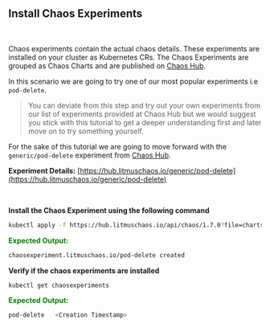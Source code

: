 <br>

## Install Chaos Experiments

<br>

Chaos experiments contain the actual chaos details. These experiments are installed on your cluster as Kubernetes CRs. The Chaos Experiments are grouped as Chaos Charts and are published on [Chaos Hub](https://hub.litmuschaos.com).

In this scenario we are going to try one of our most popular experiments i.e `pod-delete`.

> You can deviate from this step and try out your own experiments from our list of experiments provided at Chaos Hub but we would suggest you stick with this tutorial to get a deeper understanding first and later move on to try something yourself.

For the sake of this tutorial we are going to move forward with the `generic/pod-delete` experiment from [Chaos Hub](https://hub.litmuschaos.com).

**Experiment Details:** [https://hub.litmuschaos.io/generic/pod-delete](https://hub.litmuschaos.io/generic/pod-delete)

<br>

**Install the Chaos Experiment using the following command**

```bash
kubectl apply -f https://hub.litmuschaos.io/api/chaos/1.7.0?file=charts/generic/pod-delete/experiment.yaml
```

<span style="color:green">**Expected Output:**</span>

```bash
chaosexperiment.litmuschaos.io/pod-delete created
```

**Verify if the chaos experiments are installed**

```bash
kubectl get chaosexperiments
```

<span style="color:green">**Expected Output:**</span>

```bash
pod-delete   <Creation Timestamp>
```
